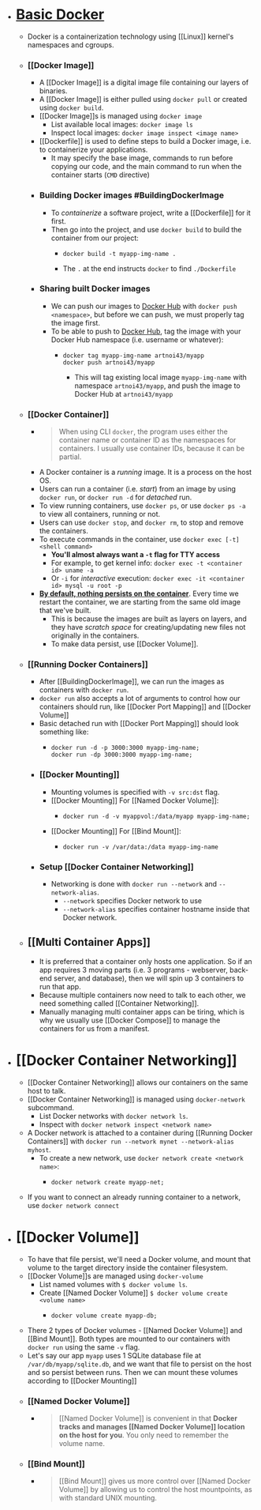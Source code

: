 - # [Basic Docker](https://docs.docker.com)
	- Docker is a containerization technology using [[Linux]] kernel's namespaces and cgroups.
	- ### [[Docker Image]]
		- A [[Docker Image]] is a digital image file containing our layers of binaries.
		- A [[Docker Image]] is either pulled using `docker pull` or created using `docker build`.
		- [[Docker Image]]s is managed using `docker image`
			- List available local images: `docker image ls`
			- Inspect local images: `docker image inspect <image name>`
		- [[Dockerfile]] is used to define steps to build a Docker image, i.e. to containerize your applications.
			- It may specify the base image, commands to run before copying our code, and the main command to run when the container starts (`CMD` directive)
		- ### Building Docker images #BuildingDockerImage
			- To _containerize_ a software project, write a [[Dockerfile]] for it first.
			- Then go into the project, and use `docker build` to build the container from our project:
				- ```
				  docker build -t myapp-img-name .
				  ```
				- The `.` at the end instructs `docker` to find `./Dockerfile`
		- ### Sharing built Docker images
			- We can push our images to [Docker Hub](https://hub.docker.io) with `docker push <namespace>`, but before we can push, we must properly tag the image first.
			- To be able to push to [Docker Hub](https://hub.docker.io), tag the image with your Docker Hub namespace (i.e. username or whatever):
				- ```
				  docker tag myapp-img-name artnoi43/myapp
				  docker push artnoi43/myapp
				  ```
					- This will tag existing local image `myapp-img-name` with namespace `artnoi43/myapp`, and push the image to Docker Hub at `artnoi43/myapp`
	- ### [[Docker Container]]
		- > When using CLI `docker`, the program uses either the container name or container ID as the namespaces for containers. I usually use container IDs, because it can be partial.
		- A Docker container is a _running_ image. It is a process on the host OS.
		- Users can run a container (i.e. _start_) from an image by using `docker run`, or `docker run -d` for _detached_ run.
		- To view running containers, use `docker ps`, or use `docker ps -a` to view all containers, running or not.
		- Users can use `docker stop`, and `docker rm`, to stop and remove the containers.
		- To execute commands in the container, use `docker exec [-t] <shell command>`
			- __You'll almost always want a `-t` flag for TTY access__
			- For example, to get kernel info: `docker exec -t <container id> uname -a`
			- Or `-i` for _interactive_ execution: `docker exec -it <container id> mysql -u root -p`
		- [__By default, nothing persists on the container__](https://docs.docker.com/get-started/05_persisting_data/). Every time we restart the container, we are starting from the same old image that we've built.
			- This is because the images are built as layers on layers, and they have _scratch space_ for creating/updating new files not originally in the containers.
			- To make data persist, use [[Docker Volume]].
	- ### [[Running Docker Containers]]
		- After [[BuildingDockerImage]], we can run the images as containers with `docker run`.
		- `docker run` also accepts a lot of arguments to control how our containers should run, like [[Docker Port Mapping]] and [[Docker Volume]]
		- Basic detached run with [[Docker Port Mapping]] should look something like:
			- ```
			  docker run -d -p 3000:3000 myapp-img-name;
			  docker run -dp 3000:3000 myapp-img-name;
			  ```
		- ### [[Docker Mounting]]
			- Mounting volumes is specified with `-v src:dst` flag.
			- [[Docker Mounting]] For [[Named Docker Volume]]:
				- ```
				  docker run -d -v myappvol:/data/myapp myapp-img-name;
				  ```
			- [[Docker Mounting]] For [[Bind Mount]]:
				- ```
				  docker run -v /var/data:/data myapp-img-name
				  ```
		- ### Setup [[Docker Container Networking]]
			- Networking is done with `docker run --network` and `--network-alias`.
				- `--network` specifies Docker network to use
				- `--network-alias` specifies container hostname inside that Docker network.
	- ## [[Multi Container Apps]]
		- It is preferred that a container only hosts one application. So if an app requires 3 moving parts (i.e. 3 programs - webserver, back-end server, and database), then we will spin up 3 containers to run that app.
		- Because multiple containers now need to talk to each other, we need something called [[Container Networking]].
		- Manually managing multi container apps can be tiring, which is why we usually use [[Docker Compose]] to manage the containers for us from a manifest.
- # [[Docker Container Networking]]
	- [[Docker Container Networking]] allows our containers on the same host to talk.
	- [[Docker Container Networking]] is managed using `docker-network` subcommand.
		- List Docker networks with `docker network ls`.
		- Inspect with `docker network inspect <network name>`
	- A Docker network is attached to a container during [[Running Docker Containers]] with `docker run --network mynet --network-alias myhost`.
		- To create a new network, use `docker network create <network name>`:
			- ```
			  docker network create myapp-net;
			  ```
	- If you want to connect an already running container to a network, use `docker network connect`
- # [[Docker Volume]]
	- To have that file persist, we'll need a Docker volume, and mount that volume to the target directory inside the container filesystem.
	- [[Docker Volume]]s are managed using `docker-volume`
		- List named volumes with `$ docker volume ls`.
		- Create [[Named Docker Volume]] `$ docker volume create <volume name>`
			- ```
			  docker volume create myapp-db;
			  ```
	- There 2 types of Docker volumes - [[Named Docker Volume]] and [[Bind Mount]]. Both types are mounted to our containers with `docker run` using the same `-v` flag.
	- Let's say our app `myapp` uses 1 SQLite database file at `/var/db/myapp/sqlite.db`, and we want that file to persist on the host and so persist between runs. Then we can mount these volumes according to [[Docker Mounting]]
	- ### [[Named Docker Volume]]
		- > [[Named Docker Volume]] is convenient in that __Docker tracks and manages [[Named Docker Volume]] location on the host for you__. You only need to remember the volume name.
	- ### [[Bind Mount]]
		- > [[Bind Mount]] gives us more control over [[Named Docker Volume]] by allowing us to control the host mountpoints, as with standard UNIX mounting.